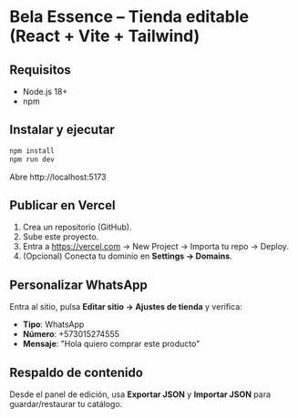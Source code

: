 # Bela Essence – Tienda editable (React + Vite + Tailwind)

## Requisitos
- Node.js 18+
- npm

## Instalar y ejecutar
```bash
npm install
npm run dev
```

Abre http://localhost:5173

## Publicar en Vercel
1. Crea un repositorio (GitHub).
2. Sube este proyecto.
3. Entra a https://vercel.com → New Project → Importa tu repo → Deploy.
4. (Opcional) Conecta tu dominio en **Settings → Domains**.

## Personalizar WhatsApp
Entra al sitio, pulsa **Editar sitio → Ajustes de tienda** y verifica:
- **Tipo**: WhatsApp
- **Número**: +573015274555
- **Mensaje**: "Hola quiero comprar este producto"

## Respaldo de contenido
Desde el panel de edición, usa **Exportar JSON** y **Importar JSON** para guardar/restaurar tu catálogo.
